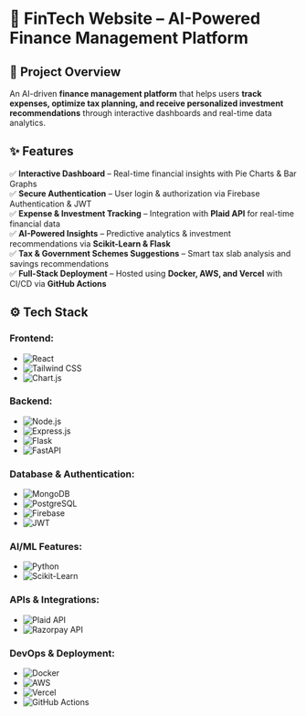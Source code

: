 # 🚀 FinTech Website – AI-Powered Finance Management Platform  

## **📌 Project Overview**  
An AI-driven **finance management platform** that helps users **track expenses, optimize tax planning, and receive personalized investment recommendations** through interactive dashboards and real-time data analytics.  

## **✨ Features**  
✅ **Interactive Dashboard** – Real-time financial insights with Pie Charts & Bar Graphs  
✅ **Secure Authentication** – User login & authorization via Firebase Authentication & JWT  
✅ **Expense & Investment Tracking** – Integration with **Plaid API** for real-time financial data  
✅ **AI-Powered Insights** – Predictive analytics & investment recommendations via **Scikit-Learn & Flask**  
✅ **Tax & Government Schemes Suggestions** – Smart tax slab analysis and savings recommendations  
✅ **Full-Stack Deployment** – Hosted using **Docker, AWS, and Vercel** with CI/CD via **GitHub Actions**  

## **⚙️ Tech Stack**  
### **Frontend:**  
- ![React](https://img.shields.io/badge/-React.js-blue?style=flat&logo=react)  
- ![Tailwind CSS](https://img.shields.io/badge/-Tailwind%20CSS-38B2AC?style=flat&logo=tailwind-css)  
- ![Chart.js](https://img.shields.io/badge/-Chart.js-FF6384?style=flat&logo=chartdotjs)  

### **Backend:**  
- ![Node.js](https://img.shields.io/badge/-Node.js-green?style=flat&logo=node.js)  
- ![Express.js](https://img.shields.io/badge/-Express.js-black?style=flat&logo=express)  
- ![Flask](https://img.shields.io/badge/-Flask-000000?style=flat&logo=flask)  
- ![FastAPI](https://img.shields.io/badge/-FastAPI-009688?style=flat&logo=fastapi)  

### **Database & Authentication:**  
- ![MongoDB](https://img.shields.io/badge/-MongoDB-brightgreen?style=flat&logo=mongodb)  
- ![PostgreSQL](https://img.shields.io/badge/-PostgreSQL-blue?style=flat&logo=postgresql)  
- ![Firebase](https://img.shields.io/badge/-Firebase-orange?style=flat&logo=firebase)  
- ![JWT](https://img.shields.io/badge/-JWT-red?style=flat&logo=json-web-tokens)  

### **AI/ML Features:**  
- ![Python](https://img.shields.io/badge/-Python-blue?style=flat&logo=python)  
- ![Scikit-Learn](https://img.shields.io/badge/-Scikit%20Learn-orange?style=flat&logo=scikit-learn)  

### **APIs & Integrations:**  
- ![Plaid API](https://img.shields.io/badge/-Plaid%20API-5A29E4?style=flat)  
- ![Razorpay API](https://img.shields.io/badge/-Razorpay%20API-02042B?style=flat)  

### **DevOps & Deployment:**  
- ![Docker](https://img.shields.io/badge/-Docker-blue?style=flat&logo=docker)  
- ![AWS](https://img.shields.io/badge/-AWS-yellow?style=flat&logo=amazon-aws)  
- ![Vercel](https://img.shields.io/badge/-Vercel-black?style=flat&logo=vercel)  
- ![GitHub Actions](https://img.shields.io/badge/-GitHub%20Actions-blue?style=flat&logo=github-actions)  
